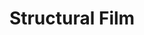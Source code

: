 ---
ee_id: '168'
site: '1'
type: '2'
long_id: 2007-002 Structural Film
url: 2007-002-structural-film
title: Structural Film
year: '2007'
medium: 16mm film
commission:
dims:
pitch: "​Digital video filter of scratched film transferred to 16mm film."
ps: "​Somewhere along the way on this one, a file got corrupted in one of the transfers,
  and some bits of colored stuff showed up, anyway, I kept it in the film, but those
  weren’t actually part of the plan."
live_url:
related: "[135] [2008-004-personal-film] 2008-004 Personal Film"
youtube:
imgs: structural-film-2007-002-still-1-database-ih_1.jpg
subheading:
display_year: '2007'
download:
add_credit:
add_credits:
related_code:
layout: things-i-made
---